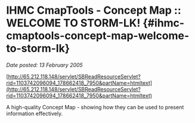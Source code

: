 # IHMC CmapTools - Concept Map :: WELCOME TO STORM-LK! {#ihmc-cmaptools-concept-map-welcome-to-storm-lk}

_Date posted: 13 February 2005_

[http://65.212.118.148/servlet/SBReadResourceServlet?rid=1103742096094_178662418_7950&partName=htmltext](http://65.212.118.148/servlet/SBReadResourceServlet?rid=1103742096094_178662418_7950&partName=htmltext)

A high-quality Concept Map - showing how they can be used to present information effectively.
